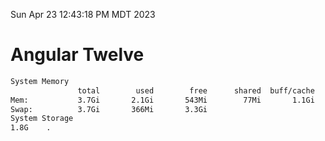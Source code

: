 Sun Apr 23 12:43:18 PM MDT 2023

# Angular Twelve

```bash
System Memory
               total        used        free      shared  buff/cache   available
Mem:           3.7Gi       2.1Gi       543Mi        77Mi       1.1Gi       1.3Gi
Swap:          3.7Gi       366Mi       3.3Gi
System Storage
1.8G	.
